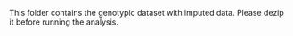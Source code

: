 This folder contains the genotypic dataset with imputed data. Please dezip it before running the analysis.
